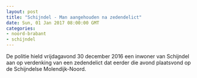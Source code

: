 ```yaml
---
layout: post
title: "Schijndel - Man aangehouden na zedendelict"
date: Sun, 01 Jan 2017 08:00:00 GMT
categories: 
- noord-brabant 
- schijndel 
---
```


De politie hield vrijdagavond 30 december 2016 een inwoner van Schijndel aan op verdenking van een zedendelict dat eerder die avond plaatsvond op de Schijndelse Molendijk-Noord.

